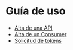 # Guía de uso

- [Alta de una API](usage/apis/api_registration.md)
- [Alta de un Consumer](usage/consumers/consumer_registration.md)
- [Solicitud de tokens](usage/consumers/token_request.md)